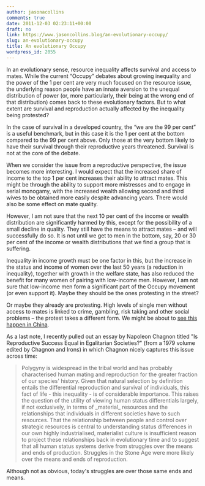 ```yaml
---
author: jasonacollins
comments: true
date: 2011-12-03 02:23:11+00:00
draft: no
link: https://www.jasoncollins.blog/an-evolutionary-occupy/
slug: an-evolutionary-occupy
title: An evolutionary Occupy
wordpress_id: 2055
---
```


In an evolutionary sense, resource inequality affects survival and access to mates. While the current “Occupy” debates about growing inequality and the power of the 1 per cent are very much focused on the resource issue, the underlying reason people have an innate aversion to the unequal distribution of power (or, more particularly, their being at the wrong end of that distribution) comes back to these evolutionary factors. But to what extent are survival and reproduction actually affected by the inequality being protested?

In the case of survival in a developed country, the “we are the 99 per cent” is a useful benchmark, but in this case it is the 1 per cent at the bottom compared to the 99 per cent above. Only those at the very bottom likely to have their survival through their reproductive years threatened. Survival is not at the core of the debate.

When we consider the issue from a reproductive perspective, the issue becomes more interesting. I would expect that the increased share of income to the top 1 per cent increases their ability to attract mates. This might be through the ability to support more mistresses and to engage in serial monogamy, with the increased wealth allowing second and third wives to be obtained more easily despite advancing years. There would also be some effect on mate quality.

However, I am not sure that the next 10 per cent of the income or wealth distribution are significantly harmed by this, except for the possibility of a small decline in quality. They still have the means to attract mates – and will successfully do so. It is not until we get to men in the bottom, say, 20 or 30 per cent of the income or wealth distributions that we find a group that is suffering.

Inequality in income growth must be one factor in this, but the increase in the status and income of women over the last 50 years (a reduction in inequality), together with growth in the welfare state, has also reduced the benefit for many women of pairing with low-income men. However, I am not sure that low-income men form a significant part of the Occupy movement (or even support it). Maybe they should be the ones protesting in the street?

Or maybe they already are protesting. High levels of single men without access to mates is linked to crime, gambling, risk taking and other social problems – the protest takes a different form. We might be about to [see this happen in China](http://www.abc.net.au/science/articles/2011/06/15/3244023.htm).

As a last note, I recently pulled out an essay by Napoleon Chagnon titled "Is Reproductive Success Equal in Egalitarian Societies?" (from a 1979 volume edited by Chagnon and Irons) in which Chagnon nicely captures this issue across time:





<blockquote>Polygyny is widespread in the tribal world and has probably characterised human mating and reproduction for the greater fraction of our species' history. Given that natural selection by definition entails the differential reproduction and survival of individuals, this fact of life - this inequality - is of considerable importance. This raises the question of the utility of viewing human status differentials largely, if not exclusively, in terms of _material_ resources and the relationships that individuals in different societies have to such resources. That the relationship between people and control over strategic resources is central to understanding status differences in our own highly industrialised, materialist culture is insufficient reason to project these relationships back in evolutionary time and to suggest that all human status systems derive from struggles over the means and ends of production. Struggles in the Stone Age were more likely over the means and ends of reproduction.</blockquote>



Although not as obvious, today's struggles are over those same ends and means.
